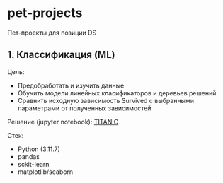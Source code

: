 # pet-projects
Пет-проекты для позиции DS

## 1. Классификация (ML)
Цель:
* Предобработать и изучить данные
* Обучить модели линейных класификаторов и деревьев решений
* Сравнить исходную зависимость Survived с выбранными параметрами от полученных зависимостей

Решение (jupyter notebook): [TITANIC](https://github.com/olgavs69/pet-projects/tree/main/titanic)

Стек: 
* Python (3.11.7)
* pandas
* sckit-learn
* matplotlib/seaborn

